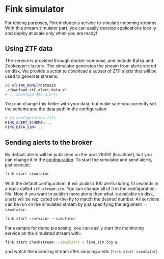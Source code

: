 # Fink simulator

For testing purposes, Fink includes a service to simulate incoming streams. With this stream simulator part, you can easily develop applications locally and deploy at scale only when you are ready!

## Using ZTF data

The service is provided through docker-compose, and include Kafka and Zookeeper clusters. The simulator generates the stream from alerts stored on disk. We provide a script to download a subset of ZTF alerts that will be used to generate streams:

```bash
cd ${FINK_HOME}/datasim
./download_ztf_alert_data.sh
# ...download 499 alerts
```

You can change this folder with your data, but make sure you correctly set the schema and the data path in the configuration:

```bash
# in configuration file
FINK_ALERT_SCHEMA=...
FINK_DATA_SIM=...
```

## Sending alerts to the broker

By default alerts will be published on the port 29092 (localhost), but you can change it in the [configuration](configuration.md). To start the simulator and send alerts, just execute:

```bash
fink start simulator
```

With the default configuration, it will publish 100 alerts during 10 seconds in a topic called `ztf-stream-sim`. You can change all of it in the configuration file. Note if you want to publish more alerts than what is available on disk, alerts will be replicated on-the-fly to match the desired number. All services can be run on the simulated stream by just specifying the argument `--simulator`:

```bash
fink start <service> --simulator
```

For example for demo purposing, you can easily start the monitoring service on the simulated stream with:

```bash
fink start checkstream --simulator > live_sim.log &
```

and watch the incoming stream after sending alerts (`fink start simulator`).
